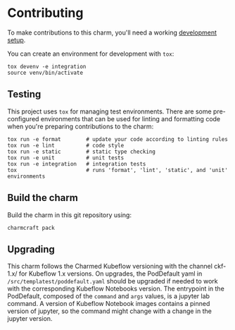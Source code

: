 # Contributing

To make contributions to this charm, you'll need a working [development setup](https://juju.is/docs/sdk/dev-setup).

You can create an environment for development with `tox`:

```shell
tox devenv -e integration
source venv/bin/activate
```

## Testing

This project uses `tox` for managing test environments. There are some pre-configured environments
that can be used for linting and formatting code when you're preparing contributions to the charm:

```shell
tox run -e format        # update your code according to linting rules
tox run -e lint          # code style
tox run -e static        # static type checking
tox run -e unit          # unit tests
tox run -e integration   # integration tests
tox                      # runs 'format', 'lint', 'static', and 'unit' environments
```

## Build the charm

Build the charm in this git repository using:

```shell
charmcraft pack
```

## Upgrading
This charm follows the Charmed Kubeflow versioning with the channel ckf-1.x/<risk> for Kubeflow 1.x versions.
On upgrades, the PodDefault yaml in `/src/templatest/poddefault.yaml` should be upgraded if needed to work with the corresponding Kubeflow Notebooks version.
The entrypoint in the PodDefault, composed of the `command` and `args` values, is a jupyter lab command. A version of Kubeflow Notebook
images contains a pinned version of jupyter, so the command might change with a change in the jupyter version.
<!-- You may want to include any contribution/style guidelines in this document>
